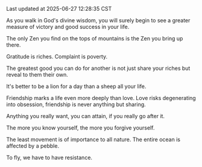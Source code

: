 Last updated at 2025-06-27 12:28:35 CST

As you walk in God's divine wisdom, you will surely begin to see a greater measure of victory and good success in your life.

The only Zen you find on the tops of mountains is the Zen you bring up there.

Gratitude is riches. Complaint is poverty.

The greatest good you can do for another is not just share your riches but reveal to them their own.

It's better to be a lion for a day than a sheep all your life.

Friendship marks a life even more deeply than love. Love risks degenerating into obsession, friendship is never anything but sharing.

Anything you really want, you can attain, if you really go after it.

The more you know yourself, the more you forgive yourself.

The least movement is of importance to all nature. The entire ocean is affected by a pebble.

To fly, we have to have resistance.

